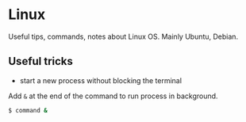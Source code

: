 # Linux

Useful tips, commands, notes about Linux OS. Mainly Ubuntu, Debian.

## Useful tricks

- start a new process without blocking the terminal

Add `&` at the end of the command to run process in background.

```bash
$ command &
```